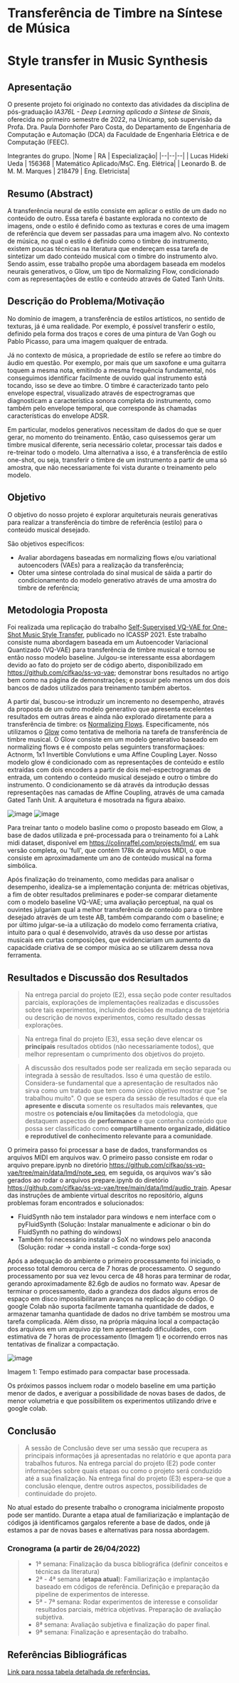 # Transferência de Timbre na Síntese de Música
# Style transfer in Music Synthesis

## Apresentação

O presente projeto foi originado no contexto das atividades da disciplina de pós-graduação *IA376L - Deep Learning aplicado a Síntese de Sinais*, 
oferecida no primeiro semestre de 2022, na Unicamp, sob supervisão da Profa. Dra. Paula Dornhofer Paro Costa, do Departamento de Engenharia de Computação e Automação (DCA) da Faculdade de Engenharia Elétrica e de Computação (FEEC).

 Integrantes do grupo.
 |Nome  | RA | Especialização|
 |--|--|--|
 | Lucas Hideki Ueda  | 156368  | Matemático Aplicado/MsC. Eng. Elétrica|
 | Leonardo B. de M. M. Marques  | 218479  | Eng. Eletricista|


## Resumo (Abstract)

A transferência neural de estilo consiste em aplicar o estilo de um dado no conteúdo de outro. Essa tarefa é bastante explorada no contexto de imagens, onde o estilo é definido como as texturas e cores de uma imagem de referência que devem ser passadas para uma imagem alvo. No contexto de música, no qual o estilo é definido como o timbre do instrumento, existem poucas técnicas na literatura que endereçam essa tarefa de sintetizar um dado conteúdo musical com o timbre do instrumento alvo. Sendo assim, esse trabalho propõe uma abordagem baseada em modelos neurais generativos, o Glow, um tipo de Normalizing Flow, condicionado com as representações de estilo e conteúdo através de Gated Tanh Units.

## Descrição do Problema/Motivação

 No domínio de imagem, a transferência de estilos artísticos, no sentido de texturas, já é uma realidade. Por exemplo, é possível transferir o estilo, definido pela forma dos traços e cores de uma pintura de Van Gogh ou Pablo Picasso, para uma imagem qualquer de entrada.

 Já no contexto de música, a propriedade de estilo se refere ao timbre do áudio em questão. Por exemplo, por mais que um saxofone e uma guitarra toquem a mesma nota, emitindo a mesma frequência fundamental, nós conseguimos identificar facilmente de ouvido qual instrumento está tocando, isso se deve ao timbre. O timbre é caracterizado tanto pelo envelope espectral, visualizado através de espectrogramas que diagnosticam a característica sonora completa do instrumento, como também pelo envelope temporal, que corresponde às chamadas características do envelope ADSR. 

 Em particular, modelos generativos necessitam de dados do que se quer gerar, no momento do treinamento. Então, caso quisessemos gerar um timbre musical diferente, seria necessário coletar, processar tais dados e re-treinar todo o modelo. Uma alternativa a isso, é a transferência de estilo one-shot, ou seja, transferir o timbre de um instrumento a partir de uma só amostra, que não necessariamente foi vista durante o treinamento pelo modelo.

## Objetivo

O objetivo do nosso projeto é explorar arquiteturais neurais generativas para realizar a transferência do timbre de referência (estilo) para o conteúdo musical desejado.

São objetivos específicos:

- Avaliar abordagens baseadas em normalizing flows e/ou variational autoencoders (VAEs) para a realização da transferência;
- Obter uma síntese controlada do sinal musical de sáida a partir do condicionamento do modelo generativo através de uma amostra do timbre de referência;

## Metodologia Proposta

Foi realizada uma replicação do trabalho [Self-Supervised VQ-VAE for One-Shot Music Style Transfer](https://arxiv.org/abs/2102.05749), publicado no ICASSP 2021. Este trabalho consiste numa abordagem baseada em um Autoencoder Variacional Quantizado (VQ-VAE) para transferência de timbre musical e tornou se então nosso modelo baseline. Julgou-se interessante essa abordagem devido ao fato do projeto ser de código aberto, disponibilizado em https://github.com/cifkao/ss-vq-vae; demonstrar bons resultados no artigo bem como na página de demonstrações; e possuir pelo menos um dos dois bancos de dados utilizados para treinamento também abertos. 

A partir daí, buscou-se introduzir um incremento no desempenho, através da proposta de um outro modelo generativo que apresenta excelentes resultados em outras áreas e ainda não explorado diretamente para a transferência de timbre: os [Normalizing Flows](https://proceedings.mlr.press/v37/rezende15.html). Especificamente, nós utilizamos o [Glow](https://proceedings.neurips.cc/paper/2018/hash/d139db6a236200b21cc7f752979132d0-Abstract.html) como tentativa de melhoria na tarefa de transferência de timbre musical. O Glow consiste em um modelo generativo baseado em normalizing flows e é composto pelas seguinters transformaçãoes: Actnorm, 1x1 Invertible Convlutions e uma Affine Coupling Layer. Nosso modelo glow é condicionado com as representações de conteúdo e estilo extraídas com dois encoders a partir de dois mel-espectrogramas de entrada, um contendo o conteúdo musical desejado e outro o timbre do instrumento. O condicionamento se dá através da introdução dessas representações nas camadas de Affine Coupling, através de uma camada Gated Tanh Unit. A arquitetura é mosotrada na figura abaixo.

![image](https://github.com/lucashueda/IA376L/blob/main/reports/figures/model.png)
![image](https://github.com/lucashueda/IA376L/blob/main/reports/figures/blocks.png)

Para treinar tanto o modelo basline como o proposto baseado em Glow, a base de dados utilizada e pré-processada para o treinamento foi a Lahk midi dataset, disponível em https://colinraffel.com/projects/lmd/, em sua versão completa, ou 'full', que contém 178k de arquivos MIDI, o que consiste em aproximadamente um ano de conteúdo musical na forma simbólica. 

Após finalização do treinamento, como medidas para analisar o desempenho, idealiza-se a implementação conjunta de: métricas objetivas, a fim de obter resultados preliminares e poder-se comparar dietamente com o modelo baseline VQ-VAE; uma avaliação perceptual, na qual os ouvintes julgariam qual a melhor transferência de conteúdo para o timbre desejado através de um teste AB, também comparando com o baseline; e por último julgar-se-ia a utilização do modelo como ferramenta criativa, intuito para o qual é desenvolvido, através da uso desse por artistas musicais em curtas composições, que evidenciariam um aumento da capacidade criativa de se compor música ao se utilizarem dessa nova ferramenta.

## Resultados e Discussão dos Resultados

> Na entrega parcial do projeto (E2), essa seção pode conter resultados parciais, explorações de implementações realizadas e 
> discussões sobre tais experimentos, incluindo decisões de mudança de trajetória ou descrição de novos experimentos, como resultado dessas explorações.

> Na entrega final do projeto (E3), essa seção deve elencar os **principais** resultados obtidos (não necessariamente todos), que melhor representam o cumprimento
> dos objetivos do projeto.

> A discussão dos resultados pode ser realizada em seção separada ou integrada à sessão de resultados. Isso é uma questão de estilo.
> Considera-se fundamental que a apresentação de resultados não sirva como um tratado que tem como único objetivo mostrar que "se trabalhou muito".
> O que se espera da sessão de resultados é que ela **apresente e discuta** somente os resultados mais **relevantes**, que mostre os **potenciais e/ou limitações** da metodologia, que destaquem aspectos
> de **performance** e que contenha conteúdo que possa ser classificado como **compartilhamento organizado, didático e reprodutível de conhecimento relevante para a comunidade**. 

O primeira passo foi processar a base de dados, transformandos os arquivos MIDI em arquivos wav. O primeiro passo consiste em rodar o arquivo prepare.ipynb no diretório https://github.com/cifkao/ss-vq-vae/tree/main/data/lmd/note_seq, em seguida, os arquivos wav's são gerados ao rodar o arquivos prepare.ipynb do diretório https://github.com/cifkao/ss-vq-vae/tree/main/data/lmd/audio_train. Apesar das instruções de ambiente virtual descritos no repositório, alguns problemas foram encontrados e solucionados:

- FluidSynth não tem instalador para windows e nem interface com o pyFluidSynth (Solução: Instalar manualmente e adicionar o bin do FluidSynth no pathing do windows)
- Também foi necessário instalar o SoX no windows pelo anaconda (Solução: rodar -> conda install -c conda-forge sox)

Após a adequação do ambiente o primeiro processamento foi iniciado, o processo total demorou cerca de 7 horas de processamento. O segundo processamento por sua vez levou cerca de 48 horas para terminar de rodar, gerando aproximadamente 82.6gb de audios no formato wav. Apesar de terminar o processamento, dado a grandeza dos dados alguns erros de espaço em disco impossibilitaram avanços na replicação do código. O google Colab não suporta facilmente tamanha quantidade de dados, e armazenar tamanha quantidade de dados no drive também se mostrou uma tarefa complicada. Além disso, na própria máquina local a compactação dos arquivos em um arquivo zip tem apresentado dificuldades, com estimativa de 7 horas de processamento (Imagem 1) e ocorrendo erros nas tentativas de finalizar a compactação.

![image](https://user-images.githubusercontent.com/19509614/170158786-0ce22b6c-a371-4e9d-8b7a-e40425901e63.png)

Imagem 1: Tempo estimado para compactar base processada.

Os próximos passos incluem rodar o modelo baseline em uma partição menor de dados, e averiguar a possibilidade de novas bases de dados, de menor volumetria e que possibilitem os experimentos utilizando drive e google colab.

## Conclusão

> A sessão de Conclusão deve ser uma sessão que recupera as principais informações já apresentadas no relatório e que aponta para trabalhos futuros.
> Na entrega parcial do projeto (E2) pode conter informações sobre quais etapas ou como o projeto será conduzido até a sua finalização.
> Na entrega final do projeto (E3) espera-se que a conclusão elenque, dentre outros aspectos, possibilidades de continuidade do projeto.

No atual estado do presente trabalho o cronograma inicialmente proposto pode ser mantido. Durante a etapa atual de familiarização e implantação de códigos já identificamos gargalos referente a base de dados, onde já estamos a par de novas bases e alternativas para nossa abordagem.

### Cronograma (a partir de 26/04/2022)
> - 1ª semana: Finalização da busca bibliográfica (definir conceitos e técnicas da literatura)
> - 2ª - 4ª semana (**etapa atual**): Familiarização e implantação baseado em códigos de referência. Definição e preparação da pipeline de experimentos de interesse.
> - 5ª - 7ª semana: Rodar experimentos de interesse e consolidar resultados parciais, métrica objetivas. Preparação de avaliação subjetiva.
> - 8ª semana: Avaliação subjetiva e finalização do paper final.
> - 9ª semana: Finalização e apresentação do trabalho.


## Referências Bibliográficas

 [Link para nossa tabela detalhada de referências.](https://docs.google.com/spreadsheets/d/1f9BfdOSueFFlQz8008JxTJVskYowop-zIzsyydMJlC8/edit?usp=drivesdk)
